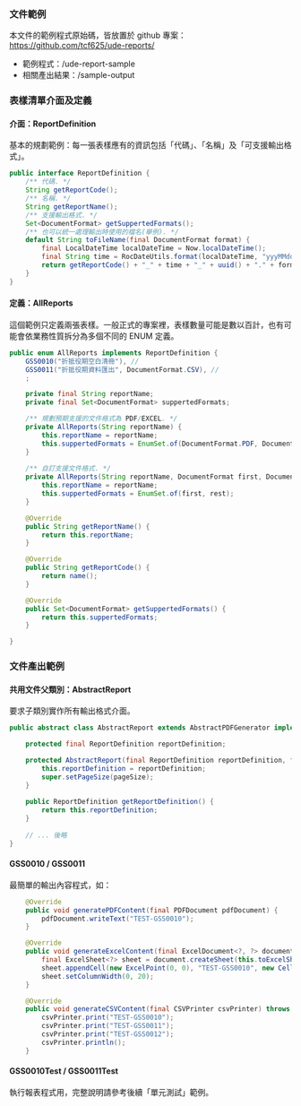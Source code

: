 ### 文件範例

本文件的範例程式原始碼，皆放置於 github 專案：https://github.com/tcf625/ude-reports/

  * 範例程式：/ude-report-sample
  * 相關產出結果：/sample-output

###  表樣清單介面及定義

#### 介面：ReportDefinition 

基本的規劃範例：每一張表樣應有的資訊包括「代碼」、「名稱」及「可支援輸出格式」。

``` java
public interface ReportDefinition {
    /** 代碼. */ 
    String getReportCode();
    /** 名稱. */ 
    String getReportName(); 
    /** 支援輸出格式. */
    Set<DocumentFormat> getSuppertedFormats();
    /** 也可以統一處理輸出時使用的檔名(舉例). */
    default String toFileName(final DocumentFormat format) {
        final LocalDateTime localDateTime = Now.localDateTime();
        final String time = RocDateUtils.format(localDateTime, "yyyMMdd-h-m-s");
        return getReportCode() + "_" + time + "_" + uuid() + "." + format.getExtFileName();
    }
}
```

####  定義：AllReports

這個範例只定義兩張表樣。一般正式的專案裡，表樣數量可能是數以百計，也有可能會依業務性質拆分為多個不同的 ENUM 定義。

``` java
public enum AllReports implements ReportDefinition {
    GSS0010("折抵役期空白清冊"), //
    GSS0011("折抵役期資料匯出", DocumentFormat.CSV), //
    ;

    private final String reportName;
    private final Set<DocumentFormat> suppertedFormats;

    /** 規劃預期支援的文件格式為 PDF/EXCEL. */
    private AllReports(String reportName) {
        this.reportName = reportName;
        this.suppertedFormats = EnumSet.of(DocumentFormat.PDF, DocumentFormat.EXCEL);
    }
    
    /** 自訂支援文件格式. */ 
    private AllReports(String reportName, DocumentFormat first, DocumentFormat... rest) {
        this.reportName = reportName;
        this.suppertedFormats = EnumSet.of(first, rest);
    }

    @Override
    public String getReportName() {
        return this.reportName;
    }

    @Override
    public String getReportCode() {
        return name();
    }

    @Override
    public Set<DocumentFormat> getSuppertedFormats() {
        return this.suppertedFormats;
    }

}
```

### 文件產出範例

#### 共用文件父類別：AbstractReport

要求子類別實作所有輸出格式介面。

``` java
public abstract class AbstractReport extends AbstractPDFGenerator implements ExcelGenerator, CSVGenerator {

    protected final ReportDefinition reportDefinition;

    protected AbstractReport(final ReportDefinition reportDefinition, final Rectangle pageSize) {
        this.reportDefinition = reportDefinition;
        super.setPageSize(pageSize);
    }
    
    public ReportDefinition getReportDefinition() {
        return this.reportDefinition;
    }
    
    // ... 後略
}
```

#### GSS0010 / GSS0011

最簡單的輸出內容程式，如：

``` java 
    @Override
    public void generatePDFContent(final PDFDocument pdfDocument) {
        pdfDocument.writeText("TEST-GSS0010");
    }

    @Override
    public void generateExcelContent(final ExcelDocument<?, ?> document) {
        final ExcelSheet<?> sheet = document.createSheet(this.toExcelSheetName());
        sheet.appendCell(new ExcelPoint(0, 0), "TEST-GSS0010", new CellFormat(Border.BOX));
        sheet.setColumnWidth(0, 20);
    }

    @Override
    public void generateCSVContent(final CSVPrinter csvPrinter) throws IOException {
        csvPrinter.print("TEST-GSS0010");
        csvPrinter.print("TEST-GSS0011");
        csvPrinter.print("TEST-GSS0012");
        csvPrinter.println();
    }
```

#### GSS0010Test / GSS0011Test

   執行報表程式用，完整說明請參考後續「單元測試」範例。











